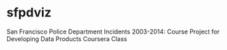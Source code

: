 sfpdviz
=======

San Francisco Police Department Incidents 2003-2014: Course Project for Developing Data Products Coursera Class
